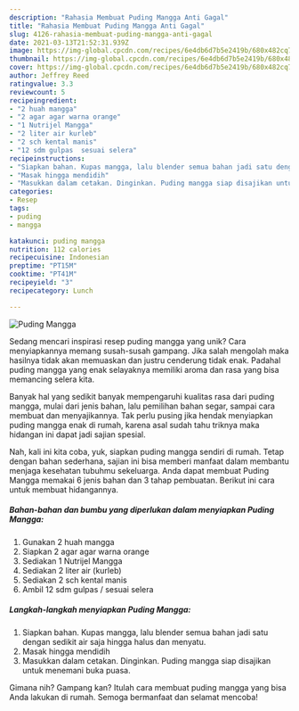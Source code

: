 ```yaml
---
description: "Rahasia Membuat Puding Mangga Anti Gagal"
title: "Rahasia Membuat Puding Mangga Anti Gagal"
slug: 4126-rahasia-membuat-puding-mangga-anti-gagal
date: 2021-03-13T21:52:31.939Z
image: https://img-global.cpcdn.com/recipes/6e4db6d7b5e2419b/680x482cq70/puding-mangga-foto-resep-utama.jpg
thumbnail: https://img-global.cpcdn.com/recipes/6e4db6d7b5e2419b/680x482cq70/puding-mangga-foto-resep-utama.jpg
cover: https://img-global.cpcdn.com/recipes/6e4db6d7b5e2419b/680x482cq70/puding-mangga-foto-resep-utama.jpg
author: Jeffrey Reed
ratingvalue: 3.3
reviewcount: 5
recipeingredient:
- "2 huah mangga"
- "2 agar agar warna orange"
- "1 Nutrijel Mangga"
- "2 liter air kurleb"
- "2 sch kental manis"
- "12 sdm gulpas  sesuai selera"
recipeinstructions:
- "Siapkan bahan. Kupas mangga, lalu blender semua bahan jadi satu dengan sedikit air saja hingga halus dan menyatu."
- "Masak hingga mendidih"
- "Masukkan dalam cetakan. Dinginkan. Puding mangga siap disajikan untuk menemani buka puasa."
categories:
- Resep
tags:
- puding
- mangga

katakunci: puding mangga 
nutrition: 112 calories
recipecuisine: Indonesian
preptime: "PT15M"
cooktime: "PT41M"
recipeyield: "3"
recipecategory: Lunch

---
```



![Puding Mangga](https://img-global.cpcdn.com/recipes/6e4db6d7b5e2419b/680x482cq70/puding-mangga-foto-resep-utama.jpg)

Sedang mencari inspirasi resep puding mangga yang unik? Cara menyiapkannya memang susah-susah gampang. Jika salah mengolah maka hasilnya tidak akan memuaskan dan justru cenderung tidak enak. Padahal puding mangga yang enak selayaknya memiliki aroma dan rasa yang bisa memancing selera kita.

Banyak hal yang sedikit banyak mempengaruhi kualitas rasa dari puding mangga, mulai dari jenis bahan, lalu pemilihan bahan segar, sampai cara membuat dan menyajikannya. Tak perlu pusing jika hendak menyiapkan puding mangga enak di rumah, karena asal sudah tahu triknya maka hidangan ini dapat jadi sajian spesial.




Nah, kali ini kita coba, yuk, siapkan puding mangga sendiri di rumah. Tetap dengan bahan sederhana, sajian ini bisa memberi manfaat dalam membantu menjaga kesehatan tubuhmu sekeluarga. Anda dapat membuat Puding Mangga memakai 6 jenis bahan dan 3 tahap pembuatan. Berikut ini cara untuk membuat hidangannya.

<!--inarticleads1-->

##### Bahan-bahan dan bumbu yang diperlukan dalam menyiapkan Puding Mangga:

1. Gunakan 2 huah mangga
1. Siapkan 2 agar agar warna orange
1. Sediakan 1 Nutrijel Mangga
1. Sediakan 2 liter air (kurleb)
1. Sediakan 2 sch kental manis
1. Ambil 12 sdm gulpas / sesuai selera




<!--inarticleads2-->

##### Langkah-langkah menyiapkan Puding Mangga:

1. Siapkan bahan. Kupas mangga, lalu blender semua bahan jadi satu dengan sedikit air saja hingga halus dan menyatu.
1. Masak hingga mendidih
1. Masukkan dalam cetakan. Dinginkan. Puding mangga siap disajikan untuk menemani buka puasa.




Gimana nih? Gampang kan? Itulah cara membuat puding mangga yang bisa Anda lakukan di rumah. Semoga bermanfaat dan selamat mencoba!
